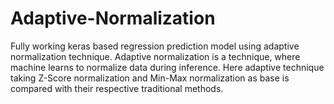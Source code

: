 # Adaptive-Normalization

Fully working keras based regression prediction model using adaptive normalization technique.
Adaptive normalization is a technique, where machine learns to normalize data during inference.
Here adaptive technique taking Z-Score normalization and Min-Max normalization as base is compared with their respective traditional methods.
